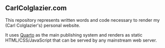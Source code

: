 CarlColglazier.com
---

This repository represents written words and code necessary to render my (Carl Colglazier's) personal website.

It uses [Quarto](https://quarto.org/) as the main publishing system and renders as static HTML/CSS/JavaScript
that can be served by any mainstream web server.

